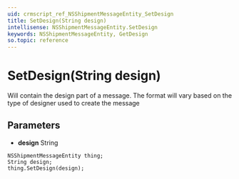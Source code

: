 ```yaml
---
uid: crmscript_ref_NSShipmentMessageEntity_SetDesign
title: SetDesign(String design)
intellisense: NSShipmentMessageEntity.SetDesign
keywords: NSShipmentMessageEntity, GetDesign
so.topic: reference
---
```


# SetDesign(String design)

Will contain the design part of a message. The format will vary based on the type of designer used to create the message

## Parameters

* **design** String

```crmscript
NSShipmentMessageEntity thing;
String design;
thing.SetDesign(design);
```

